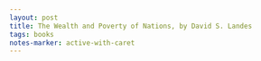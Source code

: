 ```yaml
---
layout: post
title: The Wealth and Poverty of Nations, by David S. Landes
tags: books
notes-marker: active-with-caret
---
```

